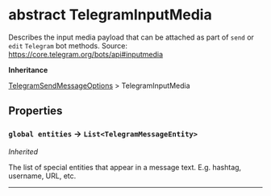 # abstract TelegramInputMedia

Describes the input media payload that can be attached as part of `send` or `edit` `Telegram` bot methods.
Source: https://core.telegram.org/bots/api#inputmedia

**Inheritance**

[TelegramSendMessageOptions](/types/Classes/TelegramSendMessageOptions.md)
&gt;
TelegramInputMedia

## Properties

### `global entities` → `List<TelegramMessageEntity>`

_Inherited_

The list of special entities that appear in a message text. E.g. hashtag, username, URL, etc.

---
